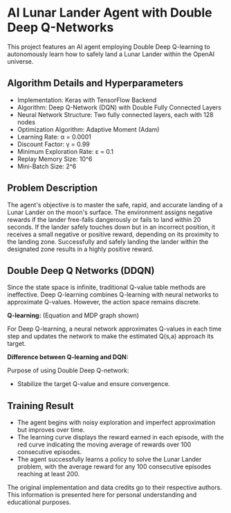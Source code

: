 

# AI Lunar Lander Agent with Double Deep Q-Networks

This project features an AI agent employing Double Deep Q-learning to autonomously learn how to safely land a Lunar Lander within the OpenAI universe.

## Algorithm Details and Hyperparameters

- Implementation: Keras with TensorFlow Backend
- Algorithm: Deep Q-Network (DQN) with Double Fully Connected Layers
- Neural Network Structure: Two fully connected layers, each with 128 nodes
- Optimization Algorithm: Adaptive Moment (Adam)
- Learning Rate: α = 0.0001
- Discount Factor: γ = 0.99
- Minimum Exploration Rate: ε = 0.1
- Replay Memory Size: 10^6
- Mini-Batch Size: 2^6

## Problem Description

The agent's objective is to master the safe, rapid, and accurate landing of a Lunar Lander on the moon's surface. The environment assigns negative rewards if the lander free-falls dangerously or fails to land within 20 seconds. If the lander safely touches down but in an incorrect position, it receives a small negative or positive reward, depending on its proximity to the landing zone. Successfully and safely landing the lander within the designated zone results in a highly positive reward.

## Double Deep Q Networks (DDQN)

Since the state space is infinite, traditional Q-value table methods are ineffective. Deep Q-learning combines Q-learning with neural networks to approximate Q-values. However, the action space remains discrete.

**Q-learning:** (Equation and MDP graph shown)

For Deep Q-learning, a neural network approximates Q-values in each time step and updates the network to make the estimated Q(s,a) approach its target.

**Difference between Q-learning and DQN:**

Purpose of using Double Deep Q-network:
- Stabilize the target Q-value and ensure convergence.

## Training Result

- The agent begins with noisy exploration and imperfect approximation but improves over time.
- The learning curve displays the reward earned in each episode, with the red curve indicating the moving average of rewards over 100 consecutive episodes.
- The agent successfully learns a policy to solve the Lunar Lander problem, with the average reward for any 100 consecutive episodes reaching at least 200.

The original implementation and data credits go to their respective authors. This information is presented here for personal understanding and educational purposes.